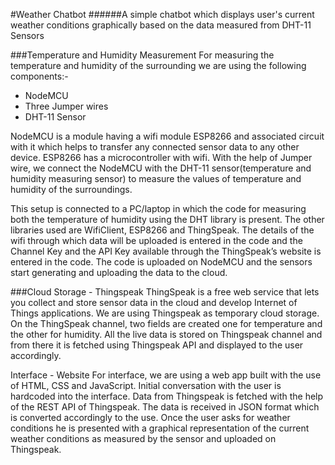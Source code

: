 #Weather Chatbot
######A simple chatbot which displays user's current weather conditions graphically based on the data measured from DHT-11 Sensors

###Temperature and Humidity Measurement
For measuring the temperature and humidity of the surrounding we are using the following components:-

- NodeMCU
- Three Jumper wires
- DHT-11 Sensor

NodeMCU is a module having a wifi module ESP8266 and associated circuit with it which helps to transfer any connected sensor data to any other device. ESP8266 has a microcontroller with wifi. With the help of Jumper wire, we connect the NodeMCU with the DHT-11 sensor(temperature and humidity measuring sensor) to measure the values of temperature and humidity of the surroundings.

This setup is connected to a PC/laptop in which the code for measuring both the temperature of humidity using the DHT library is present. The other libraries used are WifiClient, ESP8266 and ThingSpeak. The details of the wifi through which data will be uploaded is entered in the code and the Channel Key and the API Key available through the ThingSpeak’s website is entered in the code. The code is uploaded on NodeMCU and the sensors start generating and uploading the data to the cloud.

###Cloud Storage - Thingspeak
ThingSpeak is a free web service that lets you collect and store sensor data in the cloud and develop Internet of Things applications. We are using Thingspeak as temporary cloud storage. On the ThingSpeak channel, two fields are created one for temperature and the other for humidity. All the live data is stored on Thingspeak channel and from there it is fetched using Thingspeak API and displayed to the user accordingly.

Interface - Website
For interface, we are using a web app built with the use of HTML, CSS and JavaScript. Initial conversation with the user is hardcoded into the interface. Data from Thingspeak is fetched with the help of the REST API of Thingspeak. The data is received in JSON format which is converted accordingly to the use. Once the user asks for weather conditions he is presented with a graphical representation of the current weather conditions as measured by the sensor and uploaded on Thingspeak. 

